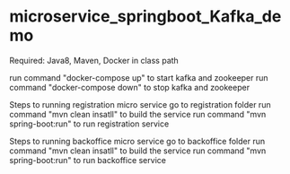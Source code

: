 # microservice_springboot_Kafka_demo

Required: Java8, Maven, Docker in class path

run command "docker-compose up" to start kafka and zookeeper
run command "docker-compose down" to stop kafka and zookeeper

Steps to running registration micro service
go to registration folder
run command "mvn clean insatll" to build the service
run command "mvn spring-boot:run" to run registration service

Steps to running backoffice micro service
go to backoffice folder
run command "mvn clean insatll" to build the service
run command "mvn spring-boot:run" to run backoffice service



